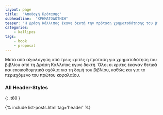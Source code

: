 ```yaml
---
layout: page
title:  "Αποδοχή Πρότασης"
subheadline:  "ΧΡΗΜΑΤΟΔΟΤΗΣΗ"
teaser: "Η Δράση Κάλλιπος έκανε δεκτή την πρόταση χρηματοδότησης του βιβλίου"
categories:
    - kallipos
tags:
    - book
    - proposal
---
```


Μετά από αξιολόγηση από τρεις κριτές η πρόταση για χρηματοδότηση του βιβλίου από τη Δράση Κάλλιπος έγινε δεκτή. Όλοι οι κριτές έκαναν θετικά και εποικοδομητικά σχόλια για τη δομή του βιβλίου, καθώς και για το περιεχόμενο του πρώτου κεφαλαίου.

### All Header-Styles
{: .t60 }

{% include list-posts.html tag='header' %}

